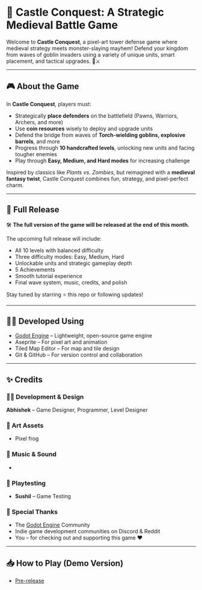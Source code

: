# 🏰 Castle Conquest: A Strategic Medieval Battle Game

Welcome to **Castle Conquest**, a pixel-art tower defense game where medieval strategy meets monster-slaying mayhem! Defend your kingdom from waves of goblin invaders using a variety of unique units, smart placement, and tactical upgrades. 👑⚔️

---

## 🎮 About the Game

In **Castle Conquest**, players must:

- Strategically **place defenders** on the battlefield (Pawns, Warriors, Archers, and more)
- Use **coin resources** wisely to deploy and upgrade units
- Defend the bridge from waves of **Torch-wielding goblins, explosive barrels**, and more
- Progress through **10 handcrafted levels**, unlocking new units and facing tougher enemies
- Play through **Easy, Medium, and Hard modes** for increasing challenge

Inspired by classics like _Plants vs. Zombies_, but reimagined with a **medieval fantasy twist**, Castle Conquest combines fun, strategy, and pixel-perfect charm.

---

## 📅 Full Release

🛠️ **The full version of the game will be released at the end of this month.**

The upcoming full release will include:

- All 10 levels with balanced difficulty
- Three difficulty modes: Easy, Medium, Hard
- Unlockable units and strategic gameplay depth
- 5 Achievements
- Smooth tutorial experience
- Final wave system, music, credits, and polish

Stay tuned by starring ⭐ this repo or following updates!

---

## 🧑‍💻 Developed Using

- [Godot Engine](https://godotengine.org/) – Lightweight, open-source game engine
- Aseprite – For pixel art and animation
- Tiled Map Editor – For map and tile design
- Git & GitHub – For version control and collaboration

---

## ✨ Credits

### 👨‍💻 Development & Design

**Abhishek** – Game Designer, Programmer, Level Designer

### 🎨 Art Assets

- Pixel frog

### 🎵 Music & Sound

-

### 👥 Playtesting

- **Sushil** – Game Testing

### 💬 Special Thanks

- The [Godot Engine](https://godotengine.org) Community
- Indie game development communities on Discord & Reddit
- You – for checking out and supporting this game ❤️

---

## 📥 How to Play (Demo Version)

- [Pre-release](https://github.com/Abhi25102004/Castle-Conquest/releases/tag/v0.0.1)
